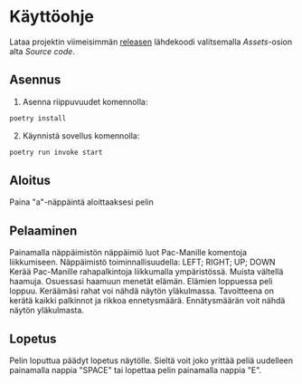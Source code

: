# Käyttöohje

Lataa projektin viimeisimmän [releasen](https://github.com/nicolaskivimaki/ot-harjoitustyo2/releases) lähdekoodi valitsemalla _Assets_-osion alta _Source code_.
                                       
## Asennus

1. Asenna riippuvuudet komennolla:

```bash
poetry install
```

2. Käynnistä sovellus komennolla:

```bash
poetry run invoke start

```

## Aloitus

Paina "a"-näppäintä aloittaaksesi pelin

## Pelaaminen

Painamalla näppäimistön näppäimiö luot Pac-Manille komentoja liikkumiseen.
Näppäimistö toiminnallisuudella: LEFT; RIGHT; UP; DOWN
Kerää Pac-Manille rahapalkintoja liikkumalla ympäristössä.
Muista vältellä haamuja.
Osuessasi haamuun menetät elämän.
Elämien loppuessa peli loppuu.
Keräämäsi rahat voi nähdä näytön yläkulmassa.
Tavoitteena on kerätä kaikki palkinnot ja rikkoa ennetysmäärä.
Ennätysmäärän voit nähdä näytön yläkulmasta.

## Lopetus
Pelin loputtua päädyt lopetus näytölle.
Sieltä voit joko yrittää peliä uudelleen painamalla nappia "SPACE" tai lopettaa pelin painamalla nappia "E".
